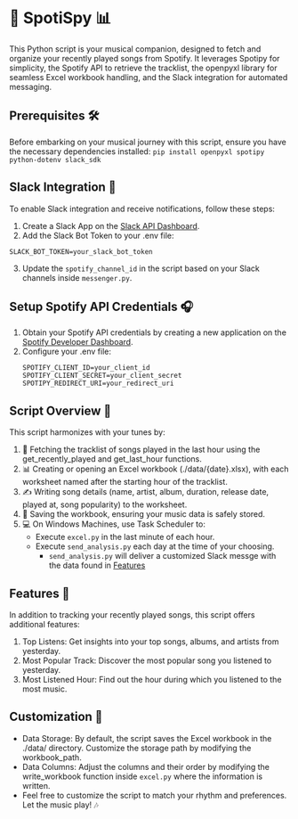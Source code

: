 # 🎵 SpotiSpy 📊

This Python script is your musical companion, designed to fetch and organize your recently played songs from Spotify. It leverages Spotipy for simplicity, the Spotify API to retrieve the tracklist, the openpyxl library for seamless Excel workbook handling, and the Slack integration for automated messaging.

## Prerequisites 🛠️

Before embarking on your musical journey with this script, ensure you have the necessary dependencies installed: `pip install openpyxl spotipy python-dotenv slack_sdk`


## Slack Integration 🚀

To enable Slack integration and receive notifications, follow these steps:

1. Create a Slack App on the [Slack API Dashboard](https://api.slack.com/apps).
2. Add the Slack Bot Token to your .env file:
```
SLACK_BOT_TOKEN=your_slack_bot_token
```
3. Update the `spotify_channel_id` in the script based on your Slack channels inside `messenger.py`.


## Setup Spotify API Credentials 🎧

1. Obtain your Spotify API credentials by creating a new application on the [Spotify Developer Dashboard](https://developer.spotify.com/dashboard/applications).
2. Configure your .env file:
    ```
    SPOTIFY_CLIENT_ID=your_client_id
    SPOTIFY_CLIENT_SECRET=your_client_secret
    SPOTIPY_REDIRECT_URI=your_redirect_uri
    ```


## Script Overview 📝
This script harmonizes with your tunes by:

1. 📡 Fetching the tracklist of songs played in the last hour using the get_recently_played and get_last_hour functions.
2. 📊 Creating or opening an Excel workbook (./data/{date}.xlsx), with each worksheet named after the starting hour of the tracklist.
3. ✍️ Writing song details (name, artist, album, duration, release date, played at, song popularity) to the worksheet.
4. 💾 Saving the workbook, ensuring your music data is safely stored.
5. 💻 On Windows Machines, use Task Scheduler to:
    - Execute `excel.py` in the last minute of each hour.
    - Execute `send_analysis.py` each day at the time of your choosing.
        - `send_analysis.py` will deliver a customized Slack messge with the data found in [Features](#features-)


## Features 🌟
In addition to tracking your recently played songs, this script offers additional features:

1. Top Listens: Get insights into your top songs, albums, and artists from yesterday.
2. Most Popular Track: Discover the most popular song you listened to yesterday.
3. Most Listened Hour: Find out the hour during which you listened to the most music.


## Customization 🎨
- Data Storage: By default, the script saves the Excel workbook in the ./data/ directory. Customize the storage path by modifying the workbook_path.
- Data Columns: Adjust the columns and their order by modifying the write_workbook function inside `excel.py` where the information is written.
- Feel free to customize the script to match your rhythm and preferences. Let the music play! 🎶